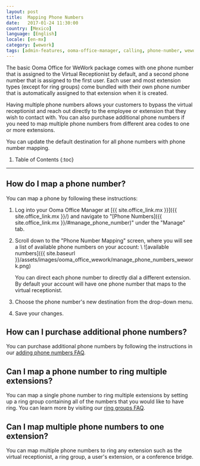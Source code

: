 ```yaml
---
layout: post
title:  Mapping Phone Numbers
date:   2017-01-24 11:30:00
country: [Mexico]
language: [English]
locale: [en-mx]
category: [wework]
tags: [admin-features, ooma-office-manager, calling, phone-number, wework]
---
```


The basic Ooma Office for WeWork package comes with one phone number that is assigned to the Virtual Receptionist by default, and a second phone number that is assigned to the first user. Each user and most extension types (except for ring groups) come bundled with their own phone number that is automatically assigned to that extension when it is created. 

Having multiple phone numbers allows your customers to bypass the virtual receptionist and reach out directly to the employee or extension that they wish to contact with. You can also purchase additional phone numbers if you need to map multiple phone numbers from different area codes to one or more extensions.

You can update the default destination for all phone numbers with phone number mapping.

1. Table of Contents
{:toc}
* * *

## How do I map a phone number?

You can map a phone by following these instructions:

1. Log into your Ooma Office Manager at [{{ site.office_link.mx }}]({{ site.office_link.mx }}/) and navigate to "[Phone Numbers]({{ site.office_link.mx }}/#manage_phone_number)" under the "Manage" tab.
2. Scroll down to the "Phone Number Mapping" screen, where you will see a list of available phone numbers on your account: \\
   ![available numbers]({{ site.baseurl }}/assets/images/ooma_office_wework/manage_phone_numbers_wework.png)

   You can direct each phone number to directly dial a different extension. By default your account will have one phone number that maps to the virtual receptionist.
3. Choose the phone number's new destination from the drop-down menu.
4. Save your changes.

## How can I purchase additional phone numbers?

You can purchase additional phone numbers by following the instructions in our [adding phone numbers FAQ](/mx/en//adding-additional-phone-numbers).

## Can I map a phone number to ring multiple extensions?

You can map a single phone number to ring multiple extensions by setting up a ring group containing all of the numbers that you would like to have ring. You can learn more by visiting our [ring groups FAQ](/mx/en//ring-groups).

## Can I map multiple phone numbers to one extension?

You can map multiple phone numbers to ring any extension such as the virtual receptionist, a ring group, a user's extension, or a conference bridge.